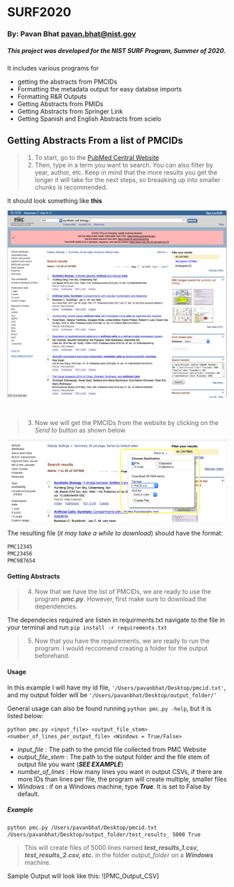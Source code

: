 # SURF2020
### By: Pavan Bhat <pavan.bhat@nist.gov>

##### This project was developed for the NIST SURF Program, Summer of 2020.
It includes various programs for 
- getting the abstracts from PMCIDs 
- Formatting the metadata output for easy databse imports
- Formatting R&R Outputs
- Getting Abstracts from PMIDs
- Getting Abstracts from Springer Link
- Getting Spanish and English Abstracts from scielo

## Getting Abstracts From a list of PMCIDs

> 1. To start, go to the [PubMed Central Website](https://www.ncbi.nlm.nih.gov/pmc/)
> 2. Then, type in a term you want to search. You can also filter by year, author, etc. Keep in mind that the more results you get the longer it will take for the next steps, so breaaking up into smaller chunks is recommended.

It should look something like **this**

![PMC Homepage](pmc_hompeag.png "Pubmed Central Homepage")

&nbsp;  


> 3. Now we will get the PMCIDs from the website by clicking on the *Send to* button as shown below

![PMC Send to File](Send_To_FIle.png "How to Send Results to File")

The resulting file (*it may take a while to download*) should have the format:

```
PMC12345
PMC23456
PMC987654
```

#### Getting Abstracts

> 4. Now that we have the list of PMCIDs, we are ready to use the program ***pmc.py***. However, first make sure to download the dependencies.

The dependecies required are listen in requirments.txt navigate to the file in your terminal and run
``` pip install -r requirements.txt ```

> 5. Now that you have the requirements, we are ready to run the program. I would reccomend creating a folder for the output beforehand.

#### Usage

In this example I will have my id file, `'/Users/pavanbhat/Desktop/pmcid.txt'`, and my output folder will be `'/Users/pavanbhat/Desktop/output_folder/'`

General usage can also be found running `python pmc.py -help`, but it is listed below:

```
python pmc.py <input_file> <output_file_stem> <number_of_lines_per_output_file> <Windows = True/False>
```

- *input_file* : The path to the pmcid file collected from PMC Website
- *output_file_stem* : The path to the output folder and the file stem of output file you want (***SEE EXAMPLE***)
- *number_of_lines* : How many lines you want in output CSVs, if there are more IDs than lines per file, the program will create multiple, smaller files
- *Windows* : if on a Windows machine, type ***True***. It is set to False by default.

##### Example

```
python pmc.py /Users/pavanbhat/Desktop/pmcid.txt /Users/pavanbhat/Desktop/output_folder/test_results_ 5000 True
```

> This will create files of 5000 lines named ***test_results_1.csv, test_results_2.csv, etc.*** in the folder *output_folder* on a ***Windows*** machine.

Sample Output will look like this:
![PMC_Output_CSV]


